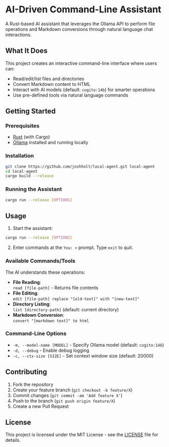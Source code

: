 # AI-Driven Command-Line Assistant

A Rust-based AI assistant that leverages the Ollama API to perform file operations and Markdown conversions through natural language chat interactions.

## What It Does
This project creates an interactive command-line interface where users can:  
- Read/edit/list files and directories  
- Convert Markdown content to HTML  
- Interact with AI models (default: `cogito:14b`) for smarter operations  
- Use pre-defined tools via natural language commands  

## Getting Started

### Prerequisites
- [Rust](https://www.rust-lang.org) (with Cargo)
- [Ollama](https://ollama.com) installed and running locally

### Installation
```bash
git clone https://github.com/joshholt/local-agent.git local-agent
cd local-agent
cargo build --release
```

### Running the Assistant
```bash
cargo run --release [OPTIONS]
```

## Usage
1. Start the assistant:
```bash
cargo run --release [OPTIONS]
```
2. Enter commands at the `You: >` prompt. Type `exit` to quit.

### Available Commands/Tools
The AI understands these operations:
- **File Reading**:  
  `read [file-path]` - Returns file contents  
- **File Editing**:  
  `edit [file-path] replace "[old-text]" with "[new-text]"`  
- **Directory Listing**:  
  `list [directory-path]` (default: current directory)  
- **Markdown Conversion**:  
  `convert "[markdown text]" to html`  

### Command-Line Options
- `-m, --model-name [MODEL]` - Specify Ollama model (default: `cogito:14b`)
- `-d, --debug` - Enable debug logging
- `-c, --ctx-size [SIZE]` - Set context window size (default: 20000)

## Contributing
1. Fork the repository
2. Create your feature branch (`git checkout -b feature/X`)
3. Commit changes (`git commit -am 'Add feature X'`)
4. Push to the branch (`git push origin feature/X`)
5. Create a new Pull Request

## License
This project is licensed under the MIT License - see the [LICENSE](LICENSE.md) file for details.
